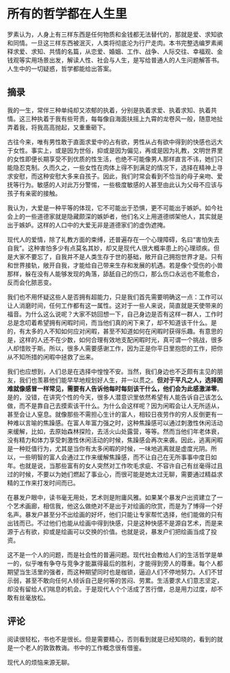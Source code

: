 # 所有的哲学都在人生里

罗素认为，人身上有三样东西是任何物质和金钱都无法替代的，那就是爱、求知欲和同情。一旦这三样东西被泯灭，人类将彻底沦为行尸走肉。本书完整选编罗素阐释求爱、求知、共情的名篇，从恋爱、婚姻、工作、战争、人际交往、幸福观、金钱观等实用场景出发，解读人性、社会与人生，是写给普通人的人生问题解答书。人生中的一切疑惑，哲学都能给出答案。

## 摘录

我的一生，常伴三种单纯却又浓郁的执着，分别是执着求爱、执着求知、执着共情。这三种执着于我有些苛责，每每像自海面扶摇上九霄的龙卷风一般，随意地扯弄着我，将我高高抛起，又重重砸下。

古往今来，唯有男性敢于直面求爱中的占有欲，男性从占有欲中得到的快感也远大于女性。事实上，或是因为世俗，抑或是因为偏见，再或是因为礼教，文明世界里的女性即便长期享受不到优质的性生活，也绝不可能像男人那样直言不讳，她们只能隐忍克制。久而久之，一些女性在肉体上得不到满足的情况下，选择在精神上寻求安慰，而这种安慰大多来自孩子。因此，我们时常会看到不恰当的母子亲吻、爱抚等行为。敏感的人对此万分警惕，一些极度敏感的人甚至由此认为父母不应该与孩子有亲密的接触。

我认为，大爱是一种平等的体现，它不可能出于恐惧，更不可能出于嫉妒。如今社会上的一些道德家就是隐藏颇深的嫉妒者，他们名义上用道德绑架他人，其实就是出于嫉妒。这样的人口中的大爱无非是道德家们的虚伪遮掩。

现代人的爱情，除了礼教方面的束缚，还普遍存在一个心理障碍，名曰“害怕失去自我”。这种害怕多少有点莫名其妙，却又是现代人很大概率患上的心理顽疾。但是大家不要忘了，自我并不是人类生存于世的基础，敞开自己拥抱世界才是。只有和世界接轨，敞开自我，才能给自己带来生存和发展的机遇。若是像个受伤的小兽那样，躲在没有人能够发现的角落，舔舐自己的伤口，那么伤口永远也不能愈合，反而会化脓恶变。

我们也不用怀疑这些人是否拥有超能力，只是我们首先需要明确这一点：工作可以让人消磨时间，任何工作都有这一属性。这对于一些人来说，简直就是天使带来的福音。为什么这么说呢？大家不妨回想一下，自己身边是否有这样一群人，工作时总是念叨着希望拥有闲暇时间，而当他们真的闲下来了，却不知道该干什么。是的，有太多的人不知如何应对闲暇，甚至不知道如何在闲暇时获得乐趣。有意思的是，这样的人还不在少数，如何合理有效地支配闲暇时光，真可谓一个挑战，很多人却惜败于斯。所以，很多人需要感谢工作，因为正是你平日里抱怨的工作，把你从不知所措的闲暇中拯救了出来。



我们也应想到，人们总是在选择中惶惶不安。当然，我们身边也不乏颇有主见的朋友，我们也羡慕他们能早早地规划好人生，并一以贯之。**但对于平凡之人，选择困难就像感冒一样常见，需要有人告诉他每时每刻该干什么，他们会为此感激涕零**。是的，没错，在讲究个性的今天，很多人潜意识里依然希望有人能告诉自己该怎么做，而不是靠自己去摸索该干什么。为什么会这样呢？因为闲暇会让人无所适从，甚至会让人窒息。就像那些不需担心生计的富人，相较日夜劳作的穷人反倒更有一种难以言喻的焦躁感。在富人年富力强之时，这种焦躁感可以通过刺激性休闲活动来缓解，比如，去原始森林探险，去活火山处露营，等等。然而当他们年老体衰，没有精力和体力享受刺激性休闲活动的时候，焦躁感会再次来袭。因此，逃离闲暇是一种贬值行为，尤其是当你有太多闲暇的时候，一味地逃离就是虚度光阴。所以，一些明智的富人会通过工作来缓解焦躁感，而不让自己在无所事事中度日如年。也就是说，当那些富有的女人突然对工作吹毛求疵、不容许自己有丝毫得过且过的时候，不要以为她们燃起了事业心，而很可能是她太过无聊，需要通过精益求精的工作来打发时间而已。

在暴发户眼中，读书毫无用处，艺术则是附庸风雅。如果某个暴发户出资建立了一个艺术画廊，相信我，他这么做绝对不是出于对绘画的欣赏，而是为了博得一个好名声。暴发户甚至分不出绘画的好坏，他们只能让专家帮忙选择，他们能做的只有出钱而已。不过他们也能从绘画中得到快感，只是这种快感不是源自艺术，而是来源于占有欲，抑或是绘画可以交换的价值。也就是说，暴发户们把绘画当成了投资。

这不是一个人的问题，而是社会性的普遍问题。现代社会教给人们的生活哲学是单一的，似乎唯有争夺与竞争才能赢得最后的胜利，才能得到旁人的尊重。每个人都期望当生活里的强者，而这种期望同时也是枷锁，逼迫人们不停地努力。人们不甘示弱，甚至不敢向任何人倾诉自己是何等的苦闷、劳累。生活要求人们意志坚定，却没有留给人们喘息的机会。于是现代人个个活成了苦行僧，总是用力过度，却不敢有丝毫放松。

## 评论

阅读很轻松，书也不是很长。但是需要精心，否则看到就是已经知晓的，看到的就是一个老人的敦敦教诲。书中的工作概念很有借鉴。

现代人的烦恼来源无聊。